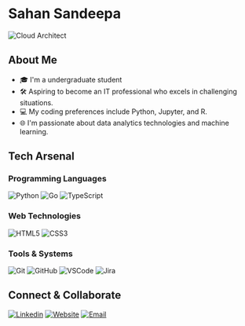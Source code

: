 # Sahan Sandeepa 

![Cloud Architect](https://img.shields.io/badge/Cloud%20Architect-AWS%2C%20Azure%2C%20GCP-blue)

## About Me

- 🎓 I'm a undergraduate student
- 🛠️ Aspiring to become an IT professional who excels in challenging situations.
- 💻 My coding preferences include Python, Jupyter, and R.
- 🌐 I'm passionate about data analytics technologies and machine learning.

## Tech Arsenal

### Programming Languages
![Python](https://img.shields.io/badge/Python-3776AB?style=flat&logo=python&logoColor=white)
![Go](https://img.shields.io/badge/Go-00ADD8?style=flat&logo=go&logoColor=white)
![TypeScript](https://img.shields.io/badge/TypeScript-3178C6?style=flat&logo=typescript&logoColor=white)

### Web Technologies
![HTML5](https://img.shields.io/badge/HTML5-E34F26?style=flat&logo=html5&logoColor=white)
![CSS3](https://img.shields.io/badge/CSS3-1572B6?style=flat&logo=css3&logoColor=white)

### Tools & Systems
![Git](https://img.shields.io/badge/Git-F05032?style=flat&logo=git&logoColor=white)
![GitHub](https://img.shields.io/badge/GitHub-181717?style=flat&logo=github&logoColor=white)
![VSCode](https://img.shields.io/badge/VS%20Code-007ACC?style=flat&logo=visual-studio-code&logoColor=white)
![Jira](https://img.shields.io/badge/Jira-0052CC?style=flat&logo=jira&logoColor=white)

## Connect & Collaborate

[![Linkedin](https://img.shields.io/badge/LinkedIn-0077B5?style=flat&logo=linkedin&logoColor=white)](https://www.linkedin.com/in/sahan-ellawala-2582a4339/)
[![Website](https://img.shields.io/badge/Website-4A154B?style=flat&logo=github&logoColor=white)](https://sahansandeepe.github.io/#)
[![Email](https://img.shields.io/badge/Email-D14836?style=flat&logo=gmail&logoColor=white)](mailto:22ug2-0570@sltc.ac.lk)
